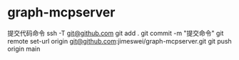 # graph-mcpserver

提交代码命令
ssh -T git@github.com
git add .
git commit -m "提交命令"
git remote set-url origin git@github.com:jimeswei/graph-mcpserver.git
git push origin main
